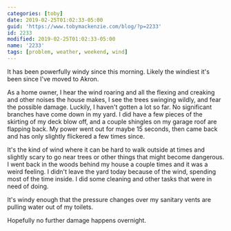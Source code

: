```yaml
---
categories: [toby]
date: 2019-02-25T01:02:33-05:00
guid: 'https://www.tobymackenzie.com/blog/?p=2233'
id: 2233
modified: 2019-02-25T01:02:33-05:00
name: '2233'
tags: [problem, weather, weekend, wind]
---
```


It has been powerfully windy since this morning.  Likely the windiest it's been since I've moved to Akron.

<!--more-->

As a home owner, I hear the wind roaring and all the flexing and creaking and other noises the house makes, I see the trees swinging wildly, and fear the possible damage.  Luckily, I haven't gotten a lot so far.  No significant branches have come down in my yard.  I did have a few pieces of the skirting of my deck blow off, and a couple shingles on my garage roof are flapping back.  My power went out for maybe 15 seconds, then came back and has only slightly flickered a few times since.

It's the kind of wind where it can be hard to walk outside at times and slightly scary to go near trees or other things that might become dangerous.  I went back in the woods behind my house a couple times and it was a weird feeling.  I didn't leave the yard today because of the wind, spending most of the time inside.  I did some cleaning and other tasks that were in need of doing.

It's windy enough that the pressure changes over my sanitary vents are pulling water out of my toilets.

Hopefully no further damage happens overnight.
